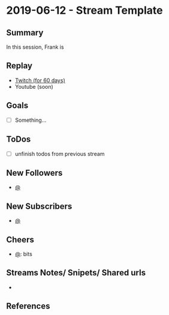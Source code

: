 
# 2019-06-12 - Stream Template

Summary
-------

In this session, Frank is 

Replay
------

- [Twitch (for 60 days)](https://www.twitch.tv/videos/)
- Youtube (soon)

Goals
-----

- [ ] Something...



ToDos
-----
- [ ] unfinish todos from previous stream


New Followers
-------------

- [@](https://www.twitch.tv/)


New Subscribers
---------------

- [@](https://www.twitch.tv/)



Cheers
------

- [@](https://www.twitch.tv/):  bits



Streams Notes/ Snipets/ Shared urls
-----------------------------------

- 


References
----------

